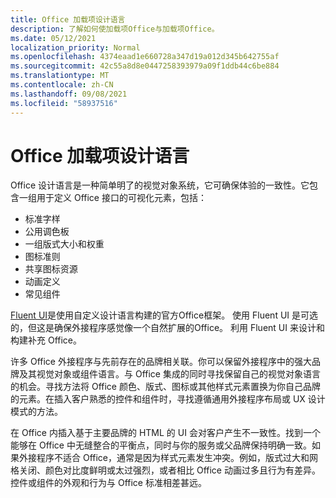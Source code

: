 ```yaml
---
title: Office 加载项设计语言
description: 了解如何使加载项Office与加载项Office。
ms.date: 05/12/2021
localization_priority: Normal
ms.openlocfilehash: 4374eaad1e660728a347d19a012d345b642755af
ms.sourcegitcommit: 42c55a8d8e0447258393979a09f1ddb44c6be884
ms.translationtype: MT
ms.contentlocale: zh-CN
ms.lasthandoff: 09/08/2021
ms.locfileid: "58937516"
---
```

# <a name="office-add-in-design-language"></a>Office 加载项设计语言

Office 设计语言是一种简单明了的视觉对象系统，它可确保体验的一致性。它包含一组用于定义 Office 接口的可视化元素，包括：

- 标准字样
- 公用调色板
- 一组版式大小和权重
- 图标准则
- 共享图标资源
- 动画定义
- 常见组件

[Fluent UI](../design/add-in-design.md)是使用自定义设计语言构建的官方Office框架。 使用 Fluent UI 是可选的，但这是确保外接程序感觉像一个自然扩展的Office。 利用 Fluent UI 来设计和构建补充 Office。

许多 Office 外接程序与先前存在的品牌相关联。你可以保留外接程序中的强大品牌及其视觉对象或组件语言。与 Office 集成的同时寻找保留自己的视觉对象语言的机会。寻找方法将 Office 颜色、版式、图标或其他样式元素置换为你自己品牌的元素。在插入客户熟悉的控件和组件时，寻找遵循通用外接程序布局或 UX 设计模式的方法。

在 Office 内插入基于主要品牌的 HTML 的 UI 会对客户产生不一致性。找到一个能够在 Office 中无缝整合的平衡点，同时与你的服务或父品牌保持明确一致。如果外接程序不适合 Office，通常是因为样式元素发生冲突。例如，版式过大和网格关闭、颜色对比度鲜明或太过强烈，或者相比 Office 动画过多且行为有差异。控件或组件的外观和行为与 Office 标准相差甚远。
